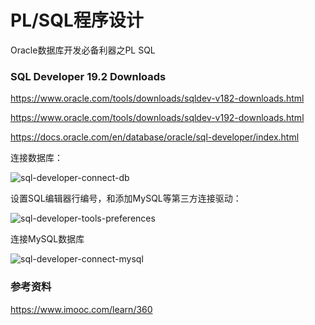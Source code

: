 # PL/SQL程序设计

Oracle数据库开发必备利器之PL SQL

### SQL Developer 19.2 Downloads

https://www.oracle.com/tools/downloads/sqldev-v182-downloads.html

https://www.oracle.com/tools/downloads/sqldev-v192-downloads.html

https://docs.oracle.com/en/database/oracle/sql-developer/index.html

连接数据库：

![sql-developer-connect-db](/img/oracle/sql-developer-connect-db.png)

设置SQL编辑器行编号，和添加MySQL等第三方连接驱动：

![sql-developer-tools-preferences](/img/oracle/sql-developer-tools-preferences.png)

连接MySQL数据库

![sql-developer-connect-mysql](/img/oracle/sql-developer-connect-mysql.png)

### 参考资料

https://www.imooc.com/learn/360